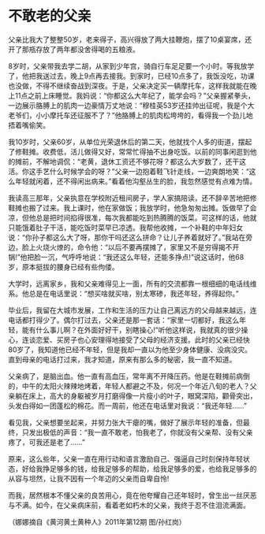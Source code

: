 # 不敢老的父亲

父亲比我大了整整50岁，老来得子，高兴得放了两大挂鞭炮，摆了10桌宴席，还开了那瓶存放了两年都没舍得喝的五粮液。 

8岁时，父亲带我去学二胡，从家到少年宫，骑自行车足足要一个小时。等我放学了，他把我送过去，晚上9点再去接我。到家时，已经10点多了，我饭没吃，功课也没做，不得不继续奋战到深夜。于是，父亲决定买一辆摩托车，这样我就能在晚上11点之前上床睡觉。我妈说：“你都这么大年纪了，能学会吗？”父亲握紧拳头，一边展示胳膊上的肌肉一边豪情万丈地说：“穆桂英53岁还挂帅出征呢，我是个大老爷们，小小摩托车还征服不了？”他胳膊上的肌肉松垮垮的，看得我一个劲儿地捂着嘴偷笑。 

我10岁时，父亲60岁，从单位光荣退休后的第二天，他就找个人多的街道，摆起了修鞋摊。收费低，活儿做得又好，常常忙得抽不出身吃饭。以前的同事闲逛到他的摊前，不解地调侃：“老黄，退休工资还不够花呀？都这么大岁数了，还干这活。你这手艺什么时候学会的呀？”父亲一边抱着鞋飞针走线，一边爽朗地笑：“这么年轻就闲着，还不得闲出病来。”看着他沟壑丛生的脸，我忽然感觉有点难为情。 

我读高三那年，父亲执意在学校附近租间房子，学人家搞陪读，还不辞辛苦地把修鞋摊也搬了过来。我上课时，他在家做饭；我放学时，他急匆匆出摊。饭做早了会凉，但他总是把时间掐得很准，每次我都能吃到热腾腾的饭菜。可这样的话，他就只能饿着肚子干活，能吃饭时菜早已凉透。我帮他收摊，一个补鞋的中年妇女说：“你孙子都这么大了呀，那你干吗还这么拼命？让儿子养着就好了。”我站在旁边，脸上火烧火燎的，命令他：“以后不要再摆摊了，家里又不是穷得揭不开锅!”他把脸一沉，气呼呼地说：“我还这么年轻，还能多挣点!”说这话时，他68岁，原本挺拔的腰身已经有些佝偻。 

大学时，远离家乡，我和父亲难得见上一面，所有的交流都靠一根细细的电话线维系。他总是在电话里说：“想买啥就买啥，别太寒碜，我还年轻，养得起你。” 

毕业后，我留在大城市发展，工作和生活的压力让自己离远方的父母越来越远，连电话都打得少了。偶尔打过去，父亲还是那一套话：“家里一切都好，我这么年轻，能有什么事儿啊？在外面好好干，别瞎操心!”听他这样说，我就真的很少操心，连谈恋爱、买房子也心安理得地接受了父母的经济支援。此时的父亲已经快80岁了，我知道他已经不年轻，但是我却一直以为他至少身体健康、没病没灾。直到母亲的电话打过来，我才知道，原来有那么多的秘密，我一直不知道。 

父亲病了，是脑出血。他一直有高血压，常年离不开降压药。他是在鞋摊前病倒的，中午的太阳火辣辣地烤着，年轻人都避之不及，何况一个年近八旬的老人？父亲躺在床上，高大的身躯被岁月打磨得像一片瘦小的叶子，眼窝深陷，颧骨突出，头发白得如一团蓬松的棉花。而一周前，他还在电话里对我说：“我还年轻……” 

看见我，父亲想要坐起来，并努力张大干瘪的嘴，做好了展示年轻的准备，但最终，只发出极低的声音：“我一直不敢老，怕我老了，你就没有父亲帮、没有父亲疼了，可我还是老了……” 

原来，这么些年，父亲一直在用行动和语言激励自己、强逼自己时刻保持年轻状态，好给我挣足够多的钱，给我足够多的帮助，给我足够多的爱，也给我足够多的从容与坦然，让我不因有一个年迈的父亲而自卑自怜! 

而我，居然根本不懂父亲的良苦用心，竟在他夸耀自己还年轻时，曾生出一丝厌恶与不满。如今，在父亲病床前，看着老如朽木的父亲，我终于忍不住泪流满面。 

（娜娜摘自《黄河黄土黄种人》2011年第12期 图/孙红岗）